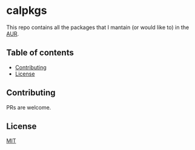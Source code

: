 # calpkgs

This repo contains all the packages that I mantain (or would like to) in the [AUR][1].

## Table of contents
  - [Contributing <a name="contributing"></a>](#contributing-)
  - [License <a name="license"></a>](#license-)

## Contributing <a name="contributing"></a>
PRs are welcome.

## License <a name="license"></a>
[MIT](https://raw.githubusercontent.com/santilococo/calpkgs/master/LICENSE.md)

[1]: https://aur.archlinux.org/packages/?K=santilococo&SeB=m
